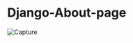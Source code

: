 # Django-About-page




![Capture](https://user-images.githubusercontent.com/82524305/116037296-82305980-a685-11eb-9a1d-13c556e6af6e.PNG)
